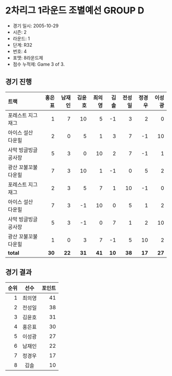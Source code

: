 # 2차리그 1라운드 조별예선 GROUP D

- 경기 일시: 2005-10-29
- 시즌: 2
- 라운드: 1
- 단계: R32
- 번호: 4
- 포맷: 8라운드제
- 점수 누적제: Game 3 of 3.





## 경기 진행

| 트랙 | 홍은표 | 남재인 | 김윤호 | 최의영 | 김솔 | 전성일 | 정경우 | 이성광 |
|:---|---:|---:|---:|---:|---:|---:|---:|---:|
| 포레스트 지그재그 | 1 | 7 | 10 | 5 | -1 | 3 | 2 | 0 |
| 아이스 설산 다운힐 | 2 | 0 | 5 | 1 | 3 | 7 | -1 | 10 |
| 사막 빙글빙글 공사장 | 5 | 3 | 0 | 10 | 2 | 7 | -1 | 1 |
| 광산 꼬불꼬불 다운힐 | 7 | 3 | 10 | 1 | -1 | 0 | 5 | 2 |
| 포레스트 지그재그 | 2 | 3 | 5 | 7 | 1 | 10 | -1 | 0 |
| 아이스 설산 다운힐 | 7 | 3 | -1 | 10 | 0 | 5 | 1 | 2 |
| 사막 빙글빙글 공사장 | 5 | 3 | -1 | 0 | 7 | 1 | 2 | 10 |
| 광산 꼬불꼬불 다운힐 | 1 | 0 | 3 | 7 | -1 | 5 | 10 | 2 |
| __total__ | __30__ | __22__ | __31__ | __41__ | __10__ | __38__ | __17__ | __27__ |




## 경기 결과

| 순위 | 선수 | 포인트 |
|---:|:---:|---:|
| 1 | 최의영 | 41 |
| 2 | 전성일 | 38 |
| 3 | 김윤호 | 31 |
| 4 | 홍은표 | 30 |
| 5 | 이성광 | 27 |
| 6 | 남재인 | 22 |
| 7 | 정경우 | 17 |
| 8 | 김솔 | 10 |

